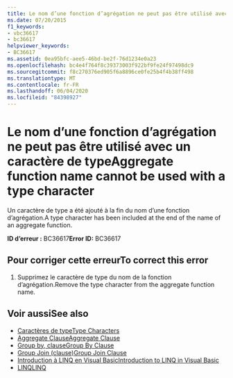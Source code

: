 ```yaml
---
title: Le nom d’une fonction d’agrégation ne peut pas être utilisé avec un caractère de type
ms.date: 07/20/2015
f1_keywords:
- vbc36617
- bc36617
helpviewer_keywords:
- BC36617
ms.assetid: 0ea95bfc-aee5-46bd-be2f-76d1234e0a23
ms.openlocfilehash: bc4e4f764f8c39373003f922bf9fe24f97498dc9
ms.sourcegitcommit: f8c270376ed905f6a8896ce0fe25b4f4b38ff498
ms.translationtype: MT
ms.contentlocale: fr-FR
ms.lasthandoff: 06/04/2020
ms.locfileid: "84398927"
---
```

# <a name="aggregate-function-name-cannot-be-used-with-a-type-character"></a><span data-ttu-id="62788-102">Le nom d’une fonction d’agrégation ne peut pas être utilisé avec un caractère de type</span><span class="sxs-lookup"><span data-stu-id="62788-102">Aggregate function name cannot be used with a type character</span></span>
<span data-ttu-id="62788-103">Un caractère de type a été ajouté à la fin du nom d’une fonction d’agrégation.</span><span class="sxs-lookup"><span data-stu-id="62788-103">A type character has been included at the end of the name of an aggregate function.</span></span>  
  
 <span data-ttu-id="62788-104">**ID d’erreur :** BC36617</span><span class="sxs-lookup"><span data-stu-id="62788-104">**Error ID:** BC36617</span></span>  
  
## <a name="to-correct-this-error"></a><span data-ttu-id="62788-105">Pour corriger cette erreur</span><span class="sxs-lookup"><span data-stu-id="62788-105">To correct this error</span></span>  
  
1. <span data-ttu-id="62788-106">Supprimez le caractère de type du nom de la fonction d’agrégation.</span><span class="sxs-lookup"><span data-stu-id="62788-106">Remove the type character from the aggregate function name.</span></span>  
  
## <a name="see-also"></a><span data-ttu-id="62788-107">Voir aussi</span><span class="sxs-lookup"><span data-stu-id="62788-107">See also</span></span>

- [<span data-ttu-id="62788-108">Caractères de type</span><span class="sxs-lookup"><span data-stu-id="62788-108">Type Characters</span></span>](../programming-guide/language-features/data-types/type-characters.md)
- [<span data-ttu-id="62788-109">Aggregate Clause</span><span class="sxs-lookup"><span data-stu-id="62788-109">Aggregate Clause</span></span>](../language-reference/queries/aggregate-clause.md)
- [<span data-ttu-id="62788-110">Group by, clause</span><span class="sxs-lookup"><span data-stu-id="62788-110">Group By Clause</span></span>](../language-reference/queries/group-by-clause.md)
- [<span data-ttu-id="62788-111">Group Join (clause)</span><span class="sxs-lookup"><span data-stu-id="62788-111">Group Join Clause</span></span>](../language-reference/queries/group-join-clause.md)
- [<span data-ttu-id="62788-112">Introduction à LINQ en Visual Basic</span><span class="sxs-lookup"><span data-stu-id="62788-112">Introduction to LINQ in Visual Basic</span></span>](../programming-guide/language-features/linq/introduction-to-linq.md)
- [<span data-ttu-id="62788-113">LINQ</span><span class="sxs-lookup"><span data-stu-id="62788-113">LINQ</span></span>](../programming-guide/language-features/linq/index.md)
